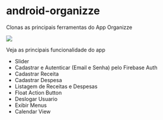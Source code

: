 # android-organizze
Clonas as principais ferramentas do App Organizze

<img src="https://user-images.githubusercontent.com/21367563/95037026-0f876e80-06a0-11eb-8430-dbba75983c05.png">

<p>Veja as principais funcionalidade do app </p>

<ul>
  <li>Slider</li>
  <li>Cadastrar e Autenticar (Email e Senha) pelo Firebase Auth</li>
  <li>Cadastrar Receita</li>
  <li>Cadastrar Despesa</li>
  <li>Listagem de Receitas e Despesas</li>
  <li>Float Action Button</li>
  <li>Deslogar Usuario</li>
  <li>Exibir Menus</li>
  <li>Calendar View</li>
  </ul>

